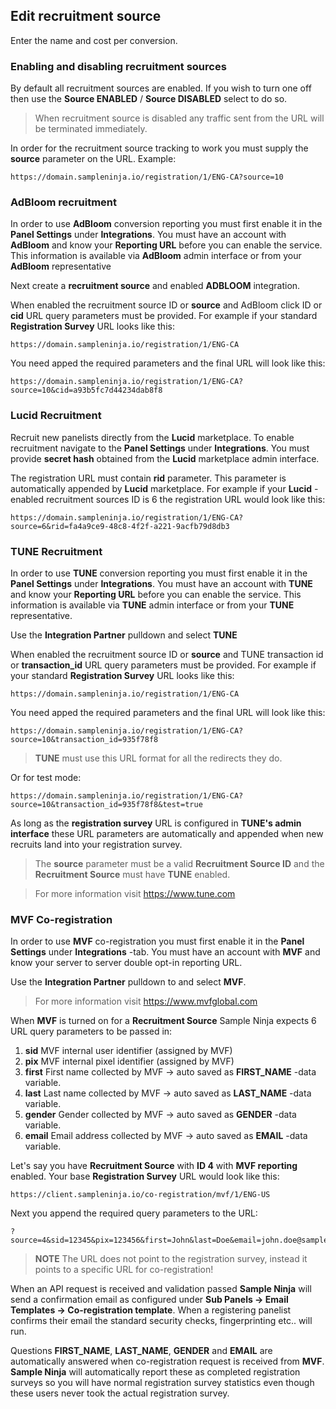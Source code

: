 ## Edit recruitment source

Enter the name and cost per conversion.

### Enabling and disabling recruitment sources
By default all recruitment sources are enabled. If you wish to turn one off then use the **Source ENABLED** / **Source DISABLED** select to do so.

> When recruitment source is disabled any traffic sent from the URL will be terminated immediately.

In order for the recruitment source tracking to work you must supply the **source** parameter on the URL. Example:

```
https://domain.sampleninja.io/registration/1/ENG-CA?source=10
```

### AdBloom recruitment

In order to use **AdBloom** conversion reporting you must first enable it in the **Panel Settings** under **Integrations**. You must have an account with **AdBloom** and know your **Reporting URL** before you can enable the service. This information is available via **AdBloom** admin interface or from your **AdBloom** representative

Next create a **recruitment source** and enabled **ADBLOOM** integration.

When enabled the recruitment source ID or **source** and AdBloom click ID or **cid** URL query parameters must be provided. For example if your standard **Registration Survey** URL looks like this:

```
https://domain.sampleninja.io/registration/1/ENG-CA
```

You need apped the required parameters and the final URL will look like this:

```
https://domain.sampleninja.io/registration/1/ENG-CA?source=10&cid=a93b5fc7d44234dab8f8
```

### Lucid Recruitment
Recruit new panelists directly from the **Lucid** marketplace. To enable recruitment navigate to the **Panel Settings** under **Integrations**. You must provide **secret hash** obtained from the **Lucid** marketplace admin interface. 

The registration URL must contain **rid** parameter. This parameter is automatically appended by **Lucid** marketplace. For example if your **Lucid** -enabled recruitment sources ID is 6 the registration URL would look like this:

```
https://domain.sampleninja.io/registration/1/ENG-CA?source=6&rid=fa4a9ce9-48c8-4f2f-a221-9acfb79d8db3
```

### TUNE Recruitment
In order to use **TUNE** conversion reporting you must first enable it in the **Panel Settings** under **Integrations**. You must have an account with **TUNE** and know your **Reporting URL** before you can enable the service. This information is available via **TUNE** admin interface or from your **TUNE** representative.

Use the **Integration Partner** pulldown and select **TUNE**

When enabled the recruitment source ID or **source** and TUNE transaction id or **transaction_id** URL query parameters must be provided. For example if your standard **Registration Survey** URL looks like this:
```
https://domain.sampleninja.io/registration/1/ENG-CA
```

You need apped the required parameters and the final URL will look like this:

```
https://domain.sampleninja.io/registration/1/ENG-CA?source=10&transaction_id=935f78f8
```

> **TUNE** must use this URL format for all the redirects they do.

Or for test mode:

```
https://domain.sampleninja.io/registration/1/ENG-CA?source=10&transaction_id=935f78f8&test=true
```
As long as the **registration survey** URL is configured in **TUNE's admin interface** these URL parameters are automatically and appended when new recruits land into your registration survey.

> The **source** parameter must be a valid **Recruitment Source ID** and the **Recruitment Source** must have **TUNE** enabled.

> For more information visit https://www.tune.com

### MVF Co-registration
In order to use **MVF** co-registration you must first enable it in the **Panel Settings** under **Integrations** -tab. You must have an account with **MVF** and know your server to server double opt-in reporting URL.

Use the **Integration Partner** pulldown to and select **MVF**.

> For more information visit https://www.mvfglobal.com

When **MVF** is turned on for a **Recruitment Source** Sample Ninja expects 6 URL query parameters to be passed in:

1) **sid** MVF internal user identifier (assigned by MVF)
2) **pix** MVF internal pixel identifier (assigned by MVF)
3) **first** First name collected by MVF -> auto saved as **FIRST_NAME** -data variable.
4) **last**  Last name collected by MVF -> auto saved as **LAST_NAME** -data variable.
5) **gender** Gender collected by MVF -> auto saved as **GENDER** -data variable.
6) **email** Email address collected by MVF -> auto saved as **EMAIL** -data variable.

Let's say you have **Recruitment Source** with **ID 4** with **MVF reporting** enabled. Your base **Registration Survey** URL would look like this:

```
https://client.sampleninja.io/co-registration/mvf/1/ENG-US
```

Next you append the required query parameters to the URL:

```
?source=4&sid=12345&pix=123456&first=John&last=Doe&email=john.doe@sampleninja.io&gender=1
```

> **NOTE** The URL does not point to the registration survey, instead it points to a specific URL for co-registration!

When an API request is received and validation passed **Sample Ninja** will send a confirmation email as configured under **Sub Panels -> Email Templates -> Co-registration template**. When a registering panelist confirms their email the standard security checks, fingerprinting etc.. will run.

Questions **FIRST_NAME**, **LAST_NAME**, **GENDER** and **EMAIL** are automatically answered when co-registration request is received from **MVF**. **Sample Ninja** will automatically report these as completed registration surveys so you will have normal registration survey statistics even though these users never took the actual registration survey.

